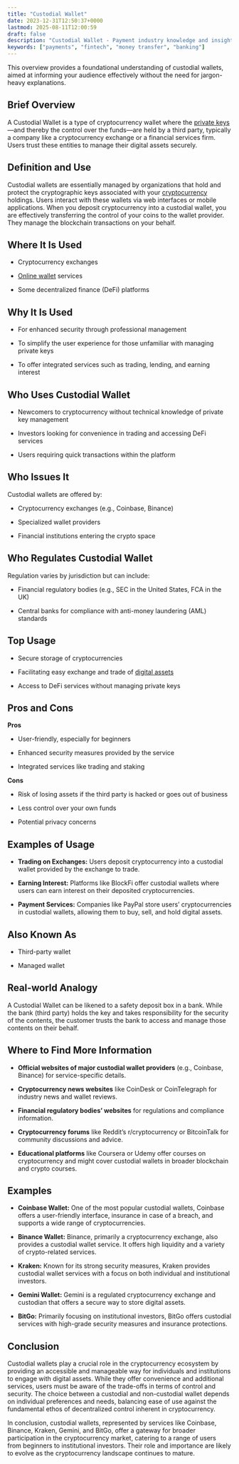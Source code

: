 ```yaml
---
title: "Custodial Wallet"
date: 2023-12-31T12:50:37+0000
lastmod: 2025-08-11T12:00:59
draft: false
description: "Custodial Wallet - Payment industry knowledge and insights"
keywords: ["payments", "fintech", "money transfer", "banking"]
---
```


This overview provides a foundational understanding of custodial wallets, aimed at informing your audience effectively without the need for jargon-heavy explanations.

## Brief Overview

A Custodial Wallet is a type of cryptocurrency wallet where the [private keys](https://faisalkhanllc.xyz/resources/payments-wiki/p/private-key/)—and thereby the control over the funds—are held by a third party, typically a company like a cryptocurrency exchange or a financial services firm. Users trust these entities to manage their digital assets securely.

## Definition and Use 

Custodial wallets are essentially managed by organizations that hold and protect the cryptographic keys associated with your [cryptocurrency](https://faisalkhanllc.xyz/resources/payments-wiki/c/cryptocurrency/) holdings. Users interact with these wallets via web interfaces or mobile applications. When you deposit cryptocurrency into a custodial wallet, you are effectively transferring the control of your coins to the wallet provider. They manage the blockchain transactions on your behalf.

## Where It Is Used

- Cryptocurrency exchanges

- [Online wallet](https://faisalkhanllc.xyz/resources/payments-wiki/d/digital-wallet/) services

- Some decentralized finance (DeFi) platforms

## Why It Is Used

- For enhanced security through professional management

- To simplify the user experience for those unfamiliar with managing private keys

- To offer integrated services such as trading, lending, and earning interest

## Who Uses Custodial Wallet

- Newcomers to cryptocurrency without technical knowledge of private key management

- Investors looking for convenience in trading and accessing DeFi services

- Users requiring quick transactions within the platform

## Who Issues It

Custodial wallets are offered by:

- Cryptocurrency exchanges (e.g., Coinbase, Binance)

- Specialized wallet providers

- Financial institutions entering the crypto space

## Who Regulates Custodial Wallet

Regulation varies by jurisdiction but can include:

- Financial regulatory bodies (e.g., SEC in the United States, FCA in the UK)

- Central banks for compliance with anti-money laundering (AML) standards

## Top Usage

- Secure storage of cryptocurrencies

- Facilitating easy exchange and trade of [digital assets](https://faisalkhanllc.xyz/resources/payments-wiki/d/digital-assets/)

- Access to DeFi services without managing private keys

## Pros and Cons

**Pros**

- User-friendly, especially for beginners

- Enhanced security measures provided by the service

- Integrated services like trading and staking

**Cons**

- Risk of losing assets if the third party is hacked or goes out of business

- Less control over your own funds

- Potential privacy concerns

## Examples of Usage

- **Trading on Exchanges:** Users deposit cryptocurrency into a custodial wallet provided by the exchange to trade.

- **Earning Interest:** Platforms like BlockFi offer custodial wallets where users can earn interest on their deposited cryptocurrencies.

- **Payment Services:** Companies like PayPal store users’ cryptocurrencies in custodial wallets, allowing them to buy, sell, and hold digital assets.

## Also Known As

- Third-party wallet

- Managed wallet

## Real-world Analogy

A Custodial Wallet can be likened to a safety deposit box in a bank. While the bank (third party) holds the key and takes responsibility for the security of the contents, the customer trusts the bank to access and manage those contents on their behalf.

## Where to Find More Information

- **Official websites of major custodial wallet providers** (e.g., Coinbase, Binance) for service-specific details.

- **Cryptocurrency news websites** like CoinDesk or CoinTelegraph for industry news and wallet reviews.

- **Financial regulatory bodies’ websites** for regulations and compliance information.

- **Cryptocurrency forums** like Reddit’s r/cryptocurrency or BitcoinTalk for community discussions and advice.

- **Educational platforms** like Coursera or Udemy offer courses on cryptocurrency and might cover custodial wallets in broader blockchain and crypto courses.

## Examples

- **Coinbase Wallet:** One of the most popular custodial wallets, Coinbase offers a user-friendly interface, insurance in case of a breach, and supports a wide range of cryptocurrencies.

- **Binance Wallet:** Binance, primarily a cryptocurrency exchange, also provides a custodial wallet service. It offers high liquidity and a variety of crypto-related services.

- **Kraken:** Known for its strong security measures, Kraken provides custodial wallet services with a focus on both individual and institutional investors.

- **Gemini Wallet:** Gemini is a regulated cryptocurrency exchange and custodian that offers a secure way to store digital assets.

- **BitGo:** Primarily focusing on institutional investors, BitGo offers custodial services with high-grade security measures and insurance protections.

## Conclusion

Custodial wallets play a crucial role in the cryptocurrency ecosystem by providing an accessible and manageable way for individuals and institutions to engage with digital assets. While they offer convenience and additional services, users must be aware of the trade-offs in terms of control and security. The choice between a custodial and non-custodial wallet depends on individual preferences and needs, balancing ease of use against the fundamental ethos of decentralized control inherent in cryptocurrency.

In conclusion, custodial wallets, represented by services like Coinbase, Binance, Kraken, Gemini, and BitGo, offer a gateway for broader participation in the cryptocurrency market, catering to a range of users from beginners to institutional investors. Their role and importance are likely to evolve as the cryptocurrency landscape continues to mature.